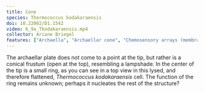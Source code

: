 ```yaml
---
title: Cone
species: Thermococcus kodakaraensis 
doi: 10.22002/D1.1542
video: 6_9a_Tkodakaraensis.mp4
collector: Ariane Briegel
features: ["Archaella", "Archaellar cone", "Chemosensory arrays (membrane-bound)", "DNA", "Membrane (monoderm)", "Ribosomes", "Surface layer", "Unidentified structures"]
---
```


The archaellar plate does not come to a point at the tip, but rather is a conical frustum (open at the top), resembling a lampshade. In the center of the tip is a small ring, as you can see in a top view in this lysed, and therefore flattened, *Thermococcus kodakaraensis* cell. The function of the ring remains unknown; perhaps it nucleates the rest of the structure?

